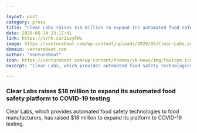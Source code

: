 ```yaml
---

layout: post
category: press
title: "Clear Labs raises $18 million to expand its automated food safety platform to COVID-19 testing"
date: 2020-05-14 13:17:41
link: https://vrhk.co/2LoyFWu
image: https://venturebeat.com/wp-content/uploads/2020/05/Clear-Labs.png?w=1200&strip=all
domain: venturebeat.com
author: "VentureBeat"
icon: https://venturebeat.com/wp-content/themes/vb-news/img/favicon.ico
excerpt: "Clear Labs, which provides automated food safety technologies to food manufacturers, has raised $18 million to expand its platform to COVID-19 testing."

---
```


### Clear Labs raises $18 million to expand its automated food safety platform to COVID-19 testing

Clear Labs, which provides automated food safety technologies to food manufacturers, has raised $18 million to expand its platform to COVID-19 testing.